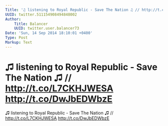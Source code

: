 ```yaml
---
Title: '♫ listening to Royal Republic - Save The Nation ♫ // http://t.co/L7CKHJWESA http://t.co/DwJbEDWbzE'
UUID: twitter.511154908494848002
Author:
    Title: Balancer
    UUID: twitter.user.balancer73
Date: 'Sun, 14 Sep 2014 18:10:01 +0400'
Type: Post
Markup: Text
---
```


# ♫ listening to Royal Republic - Save The Nation ♫ // http://t.co/L7CKHJWESA http://t.co/DwJbEDWbzE

♫ listening to Royal Republic - Save The Nation ♫ //
http://t.co/L7CKHJWESA http://t.co/DwJbEDWbzE